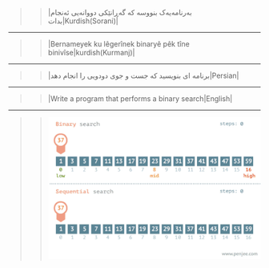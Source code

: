 >>|بەرنامەیەک بنووسە کە گەڕانێکی دووانەیی ئەنجام بدات|Kurdish(Sorani)|
---------------------------------------------------------------------------------
>>|Bernameyek ku lêgerînek binaryê pêk tîne binivîse|kurdish(Kurmanj)|
---------------------------------------------------------------------------------

>>|برنامه ای بنویسید که جست و جوی دودویی را انجام دهد|Persian|
---------------------------------------------------------------------------------

>>|Write a program that performs a binary search|English|
---------------------------------------------------------------------------------

>><img src="../linear-search/algo-binary_search123.gif">
